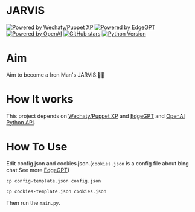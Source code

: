 # JARVIS
[![Powered by Wechaty/Puppet XP](https://img.shields.io/badge/Powered%20By-Wechaty-brightgreen.svg)](https://github.com/wechaty/puppet-xp)
[![Powered by EdgeGPT](https://img.shields.io/badge/Powered%20By-EdgeGPT-brightgreen.svg)](https://github.com/wechaty/wechaty)
[![Powered by OpenAI](https://img.shields.io/badge/Powered%20By-OpenAI-brightgreen.svg)](https://github.com/openai)
[![GitHub stars](https://img.shields.io/github/stars/BenZhiGroup/JARVIS.svg?label=github%20stars)](https://github.com/BenZhiGroup/JARVIS)
[![Python Version](https://img.shields.io/badge/python-3.8+-blue.svg)](https://www.python.org/)

# Aim

Aim to become a Iron Man's JARVIS.🚀🚀

# How It works
This project depends on [Wechaty/Puppet XP](https://github.com/wechaty/puppet-xp) and [EdgeGPT](https://github.com/acheong08/EdgeGPT) and [OpenAI Python API](https://platform.openai.com/).


# How To Use
Edit config.json and cookies.json.(`cookies.json` is a config file about bing chat.See more [EdgeGPT](https://github.com/acheong08/EdgeGPT))

```
cp config-template.json config.json

cp cookies-template.json cookies.json
```

Then run the `main.py`.